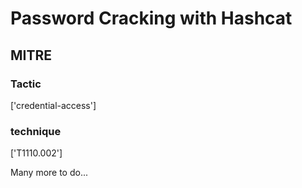 # Password Cracking with Hashcat

## MITRE

### Tactic
['credential-access']

### technique
['T1110.002']

Many more to do...

